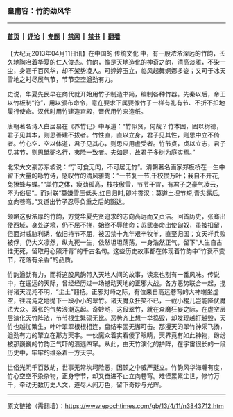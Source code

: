 ### 皇甫容：竹韵劲风华

---

#### [首页](../../../..?n3843712) &nbsp;|&nbsp; [评论](../../../../../epoch-comment?n3843712) &nbsp;|&nbsp; [专题](../../../../../epoch-special?n3843712) &nbsp;|&nbsp; [禁闻](../../../../../epoch-news?n3843712) &nbsp;|&nbsp; [禁书](../../../../../books?n3843712) &nbsp;|&nbsp; [翻墙](https://github.com/gfw-breaker/nogfw/blob/master/README.md?n3843712)


<div class="post_content" id="artbody" itemprop="articleBody">
 <!-- article content begin -->
 <p>
  【大纪元2013年04月11日讯】在中国的
  <ok href="https://www.epochtimes.com/gb/tag/%E4%BC%A0%E7%BB%9F%E6%96%87%E5%8C%96.html">
   传统文化
  </ok>
  中，有一股浓浓深远的竹韵，长久地陶冶着华夏的仁人俊杰。竹韵，像是天地造化的神奇之韵，清高淡雅，不染一尘，身涵千百风华，却不架势凌人。可婷婷玉立，临风起舞婀娜多姿；又可于冰天雪地之时尽展气节，节节空空遒劲有力。
 </p>
 <p>
  史说，华夏先民早在商代就开始用竹子制造书简，编制各种竹器。先秦以后，帝王以竹板制“符”，用以颁布命令，意在要求下属要像竹子一样有礼有节、不折不扣地履行使命。汉代时用竹建造宫殿，晋代用竹来造纸。
 </p>
 <p>
  唐朝著名诗人白居易在《养竹记》中写道：“竹似贤，何哉？竹本固，固以树德，君子见其本，则思善建不拔者。竹性直，直以立身，君子见其性，则思中立不倚者。竹心空．空以体道，君子见其心，则思应用虚受者。竹节贞，贞以立志，君子见其节，则思砥砺名行，夷险一致者。夫如是，故君子多树为庭实焉。”
 </p>
 <p>
  北宋大文豪苏东坡说：“宁可食无肉，不可居无竹”。清朝著名画家郑板桥在一生中留下大量的咏竹诗，感叹竹的清风雅韵：“一节复一节,千校攒万叶；我自不开花, 免撩蜂与蝶。”“盖竹之体，瘦劲孤高，枝枝傲雪，节节干霄，有君子之豪气凌云，不为俗屈”。而对联“莫嫌雪压低头,红日归时,即冲霄汉；莫道土埋节短,青尖露后,立向苍穹。”又道出竹子忍辱负重之后的豁达。
 </p>
 <p>
  领略这股浓厚的竹韵，方觉华夏先贤追求的志向高远而又贞洁。回首历史，张骞出使西域，身处逆境，仍不屈不挠，始终不辱使命；苏武奉命出使匈奴，虽被扣留，但面对威胁利诱，依旧持节不屈，被囚禁十九年艰辛牧羊，直至归国；文天祥兵败被俘，仍大义凛然，纵九死一生，依然坦坦荡荡，一身浩然正气，留下“人生自古谁无死，留取丹心照汗青”的千古名句。这些历史故事都在体现着竹韵中“竹衰不变节，花落有余香”的品质。
 </p>
 <p>
  竹韵遒劲有力，而将这股风韵带入天地人间的故事，读来也别有一番风味。传说中，在遥远的天际，曾经经历过一场撼动天地的正邪大战。各方恶势联合一起，搅得诸天混沌不明，“尘土”翻扬。正邪对峙之际，有位来自高远苍穹的大神端坐虚空，往混沌之地抛下一段小小的翠竹。诸天魔众狂笑不已，一截小棍儿岂能降伏魔法大众。嚣张的气势浪潮迭起。奇妙哟，这段翠竹，就在众魔狂妄之际，在虚空层层演化天竹阵法，节节根生繁硕无比。恶势齐上想一举捣毁，却发现越打越毁，天竹也越加繁生，叶叶翠翠根根相连，盘结牢固无懈可击。那漫天的翠竹神采飞扬，遒劲有力的擎立在那方天宇。一伙魔众着实看傻了眼睛，天界竟有如此神物，纷纷被那巍巍的竹韵正气吓的溃逃四窜。从此，由天竹演化的护阵，在宇宙很长的一段历史中，牢牢的维系着一方天宇。
 </p>
 <p>
  世俗光阴千百数劫，世事无常坎坷险恶，困顿之中威严挺立。竹韵风华海瀚有度，竹心空空不染杂物，正身守节，却又奋进不止立向苍穹。难怪累累尘世，修竹万千，牵动无数历史人文，道尽人间万色，留下奇妙与光辉。
 </p>
 <!-- article content end -->
 <div id="below_article_ad">
 </div>
</div>


---

原文链接（需翻墙）：https://www.epochtimes.com/gb/13/4/11/n3843712.htm
